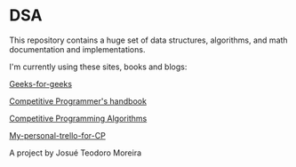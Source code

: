 # DSA

This repository contains a huge set of data structures, algorithms, and math documentation and implementations.

I'm currently using these sites, books and blogs:

[Geeks-for-geeks](http://www.geeksforgeeks.org)

[Competitive Programmer's handbook](https://cses.fi/book/book.pdf)

[Competitive Programming Algorithms](https://cp-algorithms.com/)

[My-personal-trello-for-CP](https://trello.com/b/a7m8UZsw/cp)

A project by Josué Teodoro Moreira
